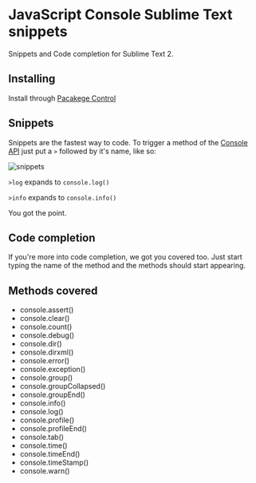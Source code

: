 # JavaScript Console Sublime Text snippets

Snippets and Code completion for Sublime Text 2.

## Installing

Install through [Pacakege Control](http://wbond.net/sublime_packages/package_control)

## Snippets

Snippets are the fastest way to code.
To trigger a method of the [Console API](http://getfirebug.com/wiki/index.php/Console_API)
just put a `>` followed by it's name, like so:

![snippets](https://raw.github.com/caiogondim/js-console-sublime-snippets/master/snippets.gif)

`>log` expands to `console.log()`

`>info` expands to `console.info()`

You got the point.

## Code completion

If you're more into code completion, we got you covered too.
Just start typing the name of the method and the methods should start appearing.

## Methods covered

- console.assert()
- console.clear()
- console.count()
- console.debug()
- console.dir()
- console.dirxml()
- console.error()
- console.exception()
- console.group()
- console.groupCollapsed()
- console.groupEnd()
- console.info()
- console.log()
- console.profile()
- console.profileEnd()
- console.tab()
- console.time()
- console.timeEnd()
- console.timeStamp()
- console.warn()
